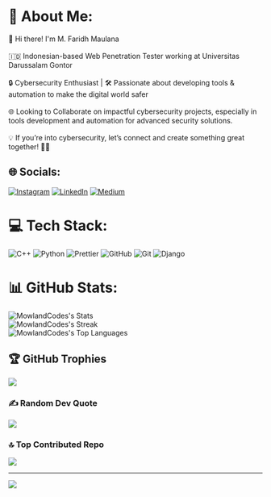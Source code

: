 # 💫 About Me:
👋 Hi there! I'm M. Faridh Maulana<br><br>🇮🇩 Indonesian-based Web Penetration Tester working at Universitas Darussalam Gontor<br><br>🔒 Cybersecurity Enthusiast | 🛠️ Passionate about developing tools & automation to make the digital world safer<br><br>🌐 Looking to Collaborate on impactful cybersecurity projects, especially in tools development and automation for advanced security solutions.<br><br>💡 If you’re into cybersecurity, let’s connect and create something great together! 👨‍💻


## 🌐 Socials:
[![Instagram](https://img.shields.io/badge/Instagram-%23E4405F.svg?logo=Instagram&logoColor=white)](https://instagram.com/mowland__) [![LinkedIn](https://img.shields.io/badge/LinkedIn-%230077B5.svg?logo=linkedin&logoColor=white)](https://linkedin.com/in/m-faridh-maulana-a3532a287) [![Medium](https://img.shields.io/badge/Medium-12100E?logo=medium&logoColor=white)](https://medium.com/@mowland-codes) 

# 💻 Tech Stack:
![C++](https://img.shields.io/badge/c++-%2300599C.svg?style=flat&logo=c%2B%2B&logoColor=white) ![Python](https://img.shields.io/badge/python-3670A0?style=flat&logo=python&logoColor=ffdd54) ![Prettier](https://img.shields.io/badge/prettier-%23F7B93E.svg?style=flat&logo=prettier&logoColor=black) ![GitHub](https://img.shields.io/badge/github-%23121011.svg?style=flat&logo=github&logoColor=white) ![Git](https://img.shields.io/badge/git-%23F05033.svg?style=flat&logo=git&logoColor=white) ![Django](https://img.shields.io/badge/Django%20-%20Django?style=flat&logo=django&logoColor=white&labelColor=%2320891a&color=%23155a11)

# 📊 GitHub Stats:
![MowlandCodes's Stats](https://github-readme-stats.vercel.app/api?username=MowlandCodes&theme=dracula&show_icons=true&hide_border=false&count_private=true)<br/>
![MowlandCodes's Streak](https://github-readme-streak-stats.herokuapp.com/?user=MowlandCodes&theme=dracula&hide_border=false)<br/>
![MowlandCodes's Top Languages](https://github-readme-stats.vercel.app/api/top-langs/?username=MowlandCodes&theme=dracula&show_icons=true&hide_border=false&layout=compact)

## 🏆 GitHub Trophies
![](https://github-profile-trophy.vercel.app/?username=MowlandCodes&theme=transparent&no-frame=false&no-bg=true&margin-w=4)

### ✍️ Random Dev Quote
![](https://quotes-github-readme.vercel.app/api?type=horizontal&theme=tokyonight)

### 🔝 Top Contributed Repo
![](https://github-contributor-stats.vercel.app/api?username=MowlandCodes&limit=5&theme=transparent&combine_all_yearly_contributions=true)


---
[![](https://visitcount.itsvg.in/api?id=MowlandCodes&icon=2&color=0)](https://visitcount.itsvg.in)
